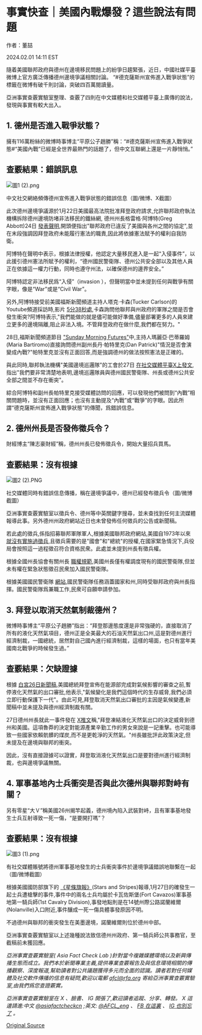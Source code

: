 # 事實快查｜美國內戰爆發？這些說法有問題

作者：董喆

2024.02.01 14:11 EST

隨着美國聯邦政府與德州在邊境移民問題上的紛爭日趨緊張，近日，中國社媒平臺微博上官方廣泛傳播德州邊境爭議相關討論。 “#德克薩斯州宣佈進入戰爭狀態”的標籤在微博有破千則討論，突破四百萬閱讀量。

亞洲事實查覈實驗室整理、查覈了四則在中文媒體和社交媒體平臺上廣傳的說法，發現與事實有較大出入。

## 1. 德州是否進入戰爭狀態？

擁有116萬粉絲的微博時事博主“平原公子趙勝”稱：“#德克薩斯州宣佈進入戰爭狀態#“美國內戰”已經是全世界最熱門的話題了，但中文互聯網上還是一片靜悄悄。”

## 查覈結果：錯誤訊息

![圖1 (2).png](images/TEBJEZDX57EYUKVEAZCMQHI6SM.png)

中文社交網絡頻傳德州宣佈進入戰爭狀態的錯誤信息（圖/微博、X截圖）

此次德州邊境爭議源於1月22日美國最高法院批准拜登政府請求,允許聯邦政府執法機構拆除德州邊境防堵非法移民的鐵絲網, 德州州長格雷格·阿博特(Greg Abbott)24日 [發表聲明](https://gov.texas.gov/uploads/files/press/Border_Statement_1.24.2024.pdf),開頭便指出"聯邦政府已違反了美國與各州之間的協定",並在末段強調因拜登政府未能履行憲法的職責,因此將依據憲法賦予的權利自我防衛。

阿博特在聲明中表示，根據法律授權，他認定大量移民進入是一起“入侵事件”，以此援引德州憲法所賦予的權利，“德州國民警衛隊、德州公共安全部以及其他人員正在依據這一權力行動，同時也遵守州法，以確保德州的邊界安全。”

阿博特認定非法移民爲“入侵”（invasion ），但聲明當中並未提到任何與戰爭有關字眼，像是“War”或是“Civil War”。

另外,阿博特接受前美國福斯新聞頻道主持人塔克·卡森(Tucker Carlson)的Youtube頻道採訪時,影片 [5分38秒處](https://youtu.be/shkBKszYpZ8?si=TzYc2M8pQ04VB2Gz&t=338),卡森詢問他聯邦與州政府的軍隊之間是否會發生衝突?阿博特表示,"我們能做的就是儘可能做好準備,儘量部署更多的人員來建立更多的邊境隔離,阻止非法入境。不管拜登政府在做什麼,我們都在努力。"

28日,福斯新聞頻道節目 ["Sunday Morning Futures"](https://youtu.be/mZ1amiRf8V4?si=N_dJ9sYx_4LQeGlV)中,主持人瑪麗亞·巴蒂羅姆(Maria Bartiromo)直接詢問德州副州長丹‧帕特里克(Dan Patrick)"情況是否會演變成內戰?"帕特里克並沒有正面回答,而是強調德州的做法按照憲法是正確的。

與此同時,聯邦執法機構"美國邊境巡邏隊"的工會於27日 [在社交媒體平臺X上發文](https://archive.ph/qaA0Q),指出"我們要非常清楚地表明,邊境巡邏隊員與德州國民警衛隊、州長或德州公共安全部之間並不存在衝突"。

綜合阿博特和副州長帕特里克接受媒體訪問的回應，可以發現他們被問到“內戰”相關問題時，並沒有正面回應；也沒有主動提及“內戰”或“戰爭”的字眼。因此所謂“德克薩斯州宣佈進入戰爭狀態”的傳聞，爲錯誤信息。

## 2. 德州州長是否發佈徵兵令？

財經博主“陳志豪財經”稱，德州州長已發佈徵兵令，開始大量招兵買馬。

## 查覈結果：沒有根據

![圖2 (2).PNG](images/UDBQDYXR5UTOXDTTVB4W5ONK7Y.png)

社交媒體同時有錯誤信息傳播，稱在邊境爭議中，德州已經發布徵兵令（圖/微博截圖）

亞洲事實查覈實驗室以徵兵令、德州等中英關鍵字搜尋，並未查找到任何主流媒體報導此事。另外德州州政府網站近日也未曾發佈任何徵兵的公告或新聞稿。

若此處的徵兵,係指招募聯邦軍隊軍人,根據美國聯邦政府網站,美國自1973年以來 [就沒有實施過徵兵](https://www.usa.gov/register-selective-service),且徵兵需要的是"國會"和"總統"的授權,在國家緊急情況下,兵役局會按照這一過程徵召符合資格民衆。此處並未提到州長有徵兵權。

根據全國州長協會有關州長 [職權規範](https://www.nga.org/governors/powers-and-authority/),美國州長僅有權調度現有的國民警衛隊,但並未有權在緊急狀態徵召民衆加入國民警衛隊。

根據美國​​國民警衛隊 [網站](https://nationalguard.com/how-to-join),國民警衛隊任務涵蓋國家和州,同時受聯邦政府與州長指揮。國民警衛隊爲兼職工作,民衆可自願申請參加。

## 3. 拜登以取消天然氣制裁德州？

微博時事博主“平原公子趙勝”指出：“拜登那邊態度還是非常強硬的，直接取消了所有的液化天然氣項目，德州正是全美最大的石油天然氣出口州,這是對德州進行經濟制裁，一國總統，居然對自己國內進行經濟制裁，這樣的場面，也只有當年美國南北戰爭的時候發生過。”

## 查覈結果：欠缺證據

根據 [白宮26日新聞稿](https://www.whitehouse.gov/briefing-room/statements-releases/2024/01/26/fact-sheet-biden-harris-administration-announces-temporary-pause-on-pending-approvals-of-liquefied-natural-gas-exports/),美國總統拜登宣佈在能源部完成對氣候影響的審查之前,暫停液化天然氣的出口審批,他表示,"氣候變化是我們這個時代的生存威脅,我們必須立即行動保護下一代"。由此可見,拜登取消天然氣出口審批的主因是氣候變遷,新聞稿中並未提及與德州經濟制裁有關。

27日德州州長就此一事件發在 [X推文](https://archive.ph/sCa2M)稱,"拜登凍結液化天然氣出口的決定威脅到德州和美國。這項魯莽的決定對能源產業辛勤工作的男女來說是一記重擊。也可能導致一些國家依賴骯髒的煤炭,而不是更乾淨的天然氣。"州長雖批評此政策決定,但未提及在邊境與聯邦的衝突。

因此，沒有直接證據可以證實，拜登取消液化天然氣出口是要對德州進行經濟制裁，也與邊境爭議無關。

## 4. 軍事基地內士兵衝突是否與此次德州與聯邦對峙有關？

另有零星“大Ｖ”稱美國26州揭竿起義，德州境內陷入武裝對峙，且有軍事基地發生士兵互射導致一死一傷，“是要開打嗎”？

## 查覈結果：沒有根據

![圖3 (1).png](images/WSKHZ5AEKXAESY3BWZ74KH46JM.png)

有社交媒體賬號將德州軍事基地發生的士兵衝突事件於邊境爭議錯誤地聯繫在一起（圖/微博截圖）

根據美國國防部旗下的 [《星條旗報》](https://archive.ph/9yBRc)(Stars and Stripes)報導,1月27日的確發生一起士兵遭槍擊的事件,事件中的兩名士兵均屬於卡瓦佐斯堡(Fort Cavazos)軍事基地第一騎兵師(1st Cavalry Division),事發地點則是在14號州際公路諾蘭維爾(Nolanville)入口附近,事件釀成一死一傷具體事發原因不明。

不過德州與聯邦的衝突發生在美墨邊境，諾蘭維爾則位於德州中部。

亞洲事實查覈實驗室以上述幾種說法致信德州州政府、第一騎兵師公共事務官，至截稿前未獲回應。

*亞洲事實查覈實驗室(* *Asia Fact Check Lab* *)針對當今複雜媒體環境以及新興傳播生態而成立。我們本於新聞專業主義,提供專業查覈報告及與信息環境相關的傳播觀察、深度報道,幫助讀者對公共議題獲得多元而全面的認識。讀者若對任何媒體及社交軟件傳播的信息有疑問,歡迎以電郵* *afcl@rfa.org* *寄給亞洲事實查覈實驗室,由我們爲您查證覈實。*

*亞洲事實查覈實驗室在* *X* *、臉書、* *IG* *開張了,歡迎讀者追蹤、分享、轉發。* *X* *這邊請進:中文*  [*@asiafactcheckcn*](https://twitter.com/asiafactcheckcn)  *;英文:*  [*@AFCL\_eng*](https://twitter.com/AFCL_eng)  *、*  [*FB* *在這裏*](https://www.facebook.com/asiafactchecklabcn)  *、*  [*IG* *也別忘了*](https://www.instagram.com/asiafactchecklab/)  *。*



[Original Source](https://www.rfa.org/mandarin/shishi-hecha/hc-02012024141112.html)